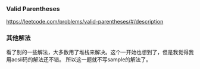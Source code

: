 ### Valid Parentheses
https://leetcode.com/problems/valid-parentheses/#/description

### 其他解法
看了别的一些解法，大多数用了堆栈来解决。这个一开始也想到了，但是我觉得我用acsii码的解法还不错。
所以这一题就不写sample的解法了。